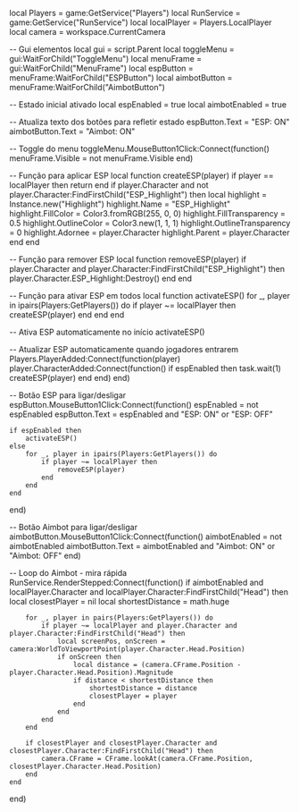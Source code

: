 local Players = game:GetService("Players")
local RunService = game:GetService("RunService")
local localPlayer = Players.LocalPlayer
local camera = workspace.CurrentCamera

-- Gui elementos
local gui = script.Parent
local toggleMenu = gui:WaitForChild("ToggleMenu")
local menuFrame = gui:WaitForChild("MenuFrame")
local espButton = menuFrame:WaitForChild("ESPButton")
local aimbotButton = menuFrame:WaitForChild("AimbotButton")

-- Estado inicial ativado
local espEnabled = true
local aimbotEnabled = true

-- Atualiza texto dos botões para refletir estado
espButton.Text = "ESP: ON"
aimbotButton.Text = "Aimbot: ON"

-- Toggle do menu
toggleMenu.MouseButton1Click:Connect(function()
	menuFrame.Visible = not menuFrame.Visible
end)

-- Função para aplicar ESP
local function createESP(player)
	if player == localPlayer then return end
	if player.Character and not player.Character:FindFirstChild("ESP_Highlight") then
		local highlight = Instance.new("Highlight")
		highlight.Name = "ESP_Highlight"
		highlight.FillColor = Color3.fromRGB(255, 0, 0)
		highlight.FillTransparency = 0.5
		highlight.OutlineColor = Color3.new(1, 1, 1)
		highlight.OutlineTransparency = 0
		highlight.Adornee = player.Character
		highlight.Parent = player.Character
	end
end

-- Função para remover ESP
local function removeESP(player)
	if player.Character and player.Character:FindFirstChild("ESP_Highlight") then
		player.Character.ESP_Highlight:Destroy()
	end
end

-- Função para ativar ESP em todos
local function activateESP()
	for _, player in ipairs(Players:GetPlayers()) do
		if player ~= localPlayer then
			createESP(player)
		end
	end
end

-- Ativa ESP automaticamente no início
activateESP()

-- Atualizar ESP automaticamente quando jogadores entrarem
Players.PlayerAdded:Connect(function(player)
	player.CharacterAdded:Connect(function()
		if espEnabled then
			task.wait(1)
			createESP(player)
		end
	end)
end)

-- Botão ESP para ligar/desligar
espButton.MouseButton1Click:Connect(function()
	espEnabled = not espEnabled
	espButton.Text = espEnabled and "ESP: ON" or "ESP: OFF"

	if espEnabled then
		activateESP()
	else
		for _, player in ipairs(Players:GetPlayers()) do
			if player ~= localPlayer then
				removeESP(player)
			end
		end
	end
end)

-- Botão Aimbot para ligar/desligar
aimbotButton.MouseButton1Click:Connect(function()
	aimbotEnabled = not aimbotEnabled
	aimbotButton.Text = aimbotEnabled and "Aimbot: ON" or "Aimbot: OFF"
end)

-- Loop do Aimbot - mira rápida
RunService.RenderStepped:Connect(function()
	if aimbotEnabled and localPlayer.Character and localPlayer.Character:FindFirstChild("Head") then
		local closestPlayer = nil
		local shortestDistance = math.huge

		for _, player in pairs(Players:GetPlayers()) do
			if player ~= localPlayer and player.Character and player.Character:FindFirstChild("Head") then
				local screenPos, onScreen = camera:WorldToViewportPoint(player.Character.Head.Position)
				if onScreen then
					local distance = (camera.CFrame.Position - player.Character.Head.Position).Magnitude
					if distance < shortestDistance then
						shortestDistance = distance
						closestPlayer = player
					end
				end
			end
		end

		if closestPlayer and closestPlayer.Character and closestPlayer.Character:FindFirstChild("Head") then
			camera.CFrame = CFrame.lookAt(camera.CFrame.Position, closestPlayer.Character.Head.Position)
		end
	end
end)
